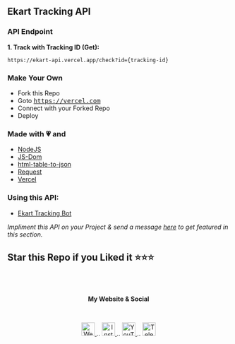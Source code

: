## Ekart Tracking API

### API Endpoint
**1. Track with Tracking ID (Get):**<br>

```
https://ekart-api.vercel.app/check?id={tracking-id}
```


### Make Your Own
- Fork this Repo
- Goto <tt>https://vercel.com</tt>
- Connect with your Forked Repo
- Deploy

### Made with 💗 and
- [NodeJS](https://nodejs.org/ "NodeJS")
- [JS-Dom](https://www.npmjs.com/package/jsdom "JS-Dom")
- [html-table-to-json](https://www.npmjs.com/package/html-table-to-json "html-table-to-json")
- [Request](https://www.npmjs.com/package/request "Request")
- [Vercel](https://vercel.com "Vercel")


### Using this API:
- [Ekart Tracking Bot](https://telegram.dog/ekart_tracking_bot "Ekart Tracking Bot")

*Impliment this API on your Project  & send a message [here](https://t.me/t_projects "here") to get featured in this section.*
<br>

## Star this Repo if you Liked it ⭐⭐⭐


<br><br>
<p align="center"> <b>My Website & Social</b></p>
<br>
<p align="center">
 
 <a href="https://tu.hin.life">
    <img alt="Website" width="30px" src="https://firebasestorage.googleapis.com/v0/b/webtuhin.appspot.com/o/githubstatic%2Fwebsite.svg?alt=media&token=5c3ea7e0-d4f7-4566-b78a-bdee6c65f03e" />
  </a>  
..
  <a href="https://www.instagram.com/jeeetpaul">
    <img alt="Instagram" width="30px" src="https://cdn.jsdelivr.net/npm/simple-icons@3.2.0/icons/instagram.svg" />
  </a>
..
  <a href="https://www.youtube.com/channel/UCa4FMtLpYcOBtjKOZgzTFNA">
    <img alt="YouTube" width="30px" src="https://cdn.jsdelivr.net/npm/simple-icons@3.2.0/icons/youtube.svg" />
  </a>
..
  <a href="https://telegram.dog/tprojects">
    <img alt="Telegram" width="30px" src="https://cdn.jsdelivr.net/npm/simple-icons@3.2.0/icons/telegram.svg" />
  </a>
  
</p>


